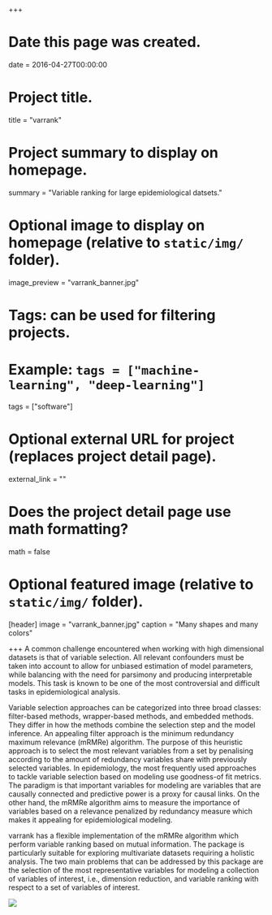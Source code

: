 +++
# Date this page was created.
date = 2016-04-27T00:00:00

# Project title.
title = "varrank"

# Project summary to display on homepage.
summary = "Variable ranking for large epidemiological datsets."

# Optional image to display on homepage (relative to `static/img/` folder).
image_preview = "varrank_banner.jpg"

# Tags: can be used for filtering projects.
# Example: `tags = ["machine-learning", "deep-learning"]`
tags = ["software"]

# Optional external URL for project (replaces project detail page).
external_link = ""

# Does the project detail page use math formatting?
math = false

# Optional featured image (relative to `static/img/` folder).
[header]
image = "varrank_banner.jpg"
caption = "Many shapes and many colors"

+++
A common challenge encountered when working with high dimensional datasets is that of variable selection. All relevant confounders must be taken into account to allow for unbiased estimation of model parameters, while balancing with the need for parsimony and producing interpretable models. This task is known to be one of the most controversial and difficult tasks in epidemiological analysis. 

Variable selection approaches can be categorized into three broad classes: filter-based methods, wrapper-based methods, and embedded methods. They differ in how the methods combine the selection step and the model inference. An appealing filter approach is the minimum redundancy maximum relevance (mRMRe) algorithm. The purpose of this heuristic approach is to select the most relevant variables from a set by penalising according to the amount of redundancy variables share with previously selected variables. In epidemiology, the most frequently used approaches to tackle variable selection based on modeling use goodness-of fit metrics. The paradigm is that important variables for modeling are variables that are causally connected and predictive power is a proxy for causal links. On the other hand, the mRMRe algorithm aims to measure the importance of variables based on a relevance penalized by redundancy measure which makes it appealing for epidemiological modeling.

varrank has a flexible implementation of the mRMRe algorithm which perform variable ranking based on mutual information. The package is particularly suitable for exploring multivariate datasets requiring a holistic analysis. The two main problems that can be addressed by this package are the selection of the most representative variables for modeling a collection of variables of interest, i.e., dimension reduction, and variable ranking with respect to a set of variables of interest.

 [![](https://cranlogs.r-pkg.org/badges/varrank)](https://cran.rstudio.com/web/packages/varrank/index.html)

